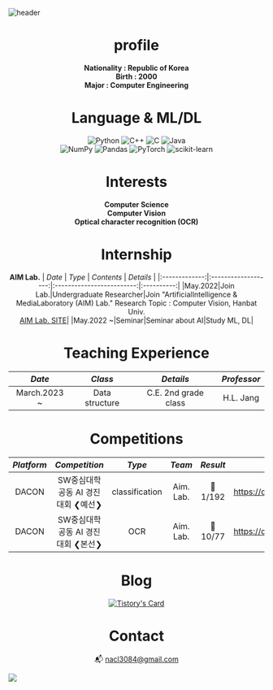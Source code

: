 ![header](https://capsule-render.vercel.app/api?height=300&text=Welcome&&fontSize=80&&animation=fadeIn&&type=waving&color=gradient&section=header&desc=Kkubuck's_github&fontAlignY=40)

<div align="center">

# profile
  **Nationality : Republic of Korea**
  </br>
  **Birth : 2000**
  </br>
  **Major : Computer Engineering**
  </br>

# Language & ML/DL
  ![Python](https://img.shields.io/badge/python-3670A0?style=for-the-badge&logo=python&logoColor=ffdd54)
  ![C++](https://img.shields.io/badge/c++-%2300599C.svg?style=for-the-badge&logo=c%2B%2B&logoColor=white)
  ![C](https://img.shields.io/badge/c-%2300599C.svg?style=for-the-badge&logo=c&logoColor=white)
  ![Java](https://img.shields.io/badge/java-%23ED8B00.svg?style=for-the-badge&logo=java&logoColor=white)</br>
  ![NumPy](https://img.shields.io/badge/numpy-%23013243.svg?style=for-the-badge&logo=numpy&logoColor=white)
  ![Pandas](https://img.shields.io/badge/pandas-%23150458.svg?style=for-the-badge&logo=pandas&logoColor=white)
  ![PyTorch](https://img.shields.io/badge/PyTorch-%23EE4C2C.svg?style=for-the-badge&logo=PyTorch&logoColor=white)
  ![scikit-learn](https://img.shields.io/badge/scikit--learn-%23F7931E.svg?style=for-the-badge&logo=scikit-learn&logoColor=white)
  </br>
  
# Interests
  **Computer Science**
  </br>
  **Computer Vision**
  </br>
  **Optical character recognition (OCR)**

# Internship
**AIM Lab.**
|     *Date*      |         *Type*        |          *Contents*         |   *Details* |
|:-------------:|:-------------------:|:-------------------------:|:----------:|
|May.2022|Join Lab.|Undergraduate Researcher|Join "ArtificialIntelligence & MediaLaboratory (AIM) Lab." Research Topic : Computer Vision, Hanbat Univ.<br>[AIM Lab. SITE](https://sites.google.com/view/aim-lab-hbnu/home?authuser=0)|
|May.2022 ~|Seminar|Seminar about AI|Study ML, DL|

# Teaching Experience
|     *Date*      |         *Class*   |        *Details*      | *Professor* |
|:-------------:|:-------------------:|:---------------------:|:------------:|
|March.2023 ~ | Data structure | C.E. 2nd grade class | H.L. Jang |

# Competitions
|     *Platform*      |         *Competition*   |        *Type*      |       *Team*       |    *Result*    | *Leaderboard*|
|:-------------:|:-------------------:|:---------------------:|:------------:|:------------:|:------------:|
| DACON | SW중심대학 공동 AI 경진대회 ❮예선❯ | classification | Aim. Lab.| 🥇 1/192 | https://dacon.io/competitions/official/235902/leaderboard|
| DACON | SW중심대학 공동 AI 경진대회 ❮본선❯ | OCR | Aim. Lab.| 🥉 10/77 | https://dacon.io/competitions/official/235970/leaderboard|
 
# Blog
  [![Tistory's Card](https://github-readme-tistory-card.vercel.app/api?name=jms3084&postId=29&theme=vue)](https://jms3084.tistory.com)
  
# Contact
  📬 nacl3084@gmail.com
</div>

<a href="https://github.com/seondal"><img src="https://hits.seeyoufarm.com/api/count/incr/badge.svg?url=https%3A%2F%2Fgithub.com%2Fseondal&count_bg=%23000000&title_bg=%23000000&icon=github.svg&icon_color=%23E7E7E7&title=GitHub&edge_flat=false)"/></a>
